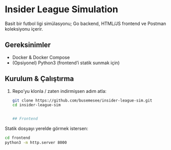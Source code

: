 # Insider League Simulation

Basit bir futbol ligi simülasyonu; Go backend, HTML/JS frontend ve Postman koleksiyonu içerir.

## Gereksinimler

- Docker & Docker Compose
- (Opsiyonel) Python3 (frontend’i statik sunmak için)

## Kurulum & Çalıştırma

1. Repo’yu klonla / zaten indirmişsen adım atla:
   ```bash
   git clone https://github.com/busemesee/insider-league-sim.git
   cd insider-league-sim


   ## Frontend

Statik dosyayı yerelde görmek istersen:
```bash
cd frontend
python3 -m http.server 8000
